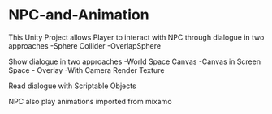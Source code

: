 # NPC-and-Animation
This Unity Project allows Player to interact with NPC through dialogue in two approaches
-Sphere Collider
-OverlapSphere

Show dialogue in two approaches
-World Space Canvas
-Canvas in Screen Space - Overlay
    -With Camera Render Texture 

Read dialogue with Scriptable Objects

NPC also play animations imported from mixamo